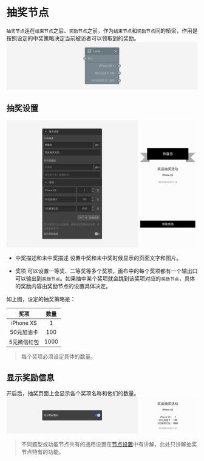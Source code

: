 ```index

```

```tag

```

```summary

```
# 抽奖节点

`抽奖节点`连在`结束节点`之后、`奖励节点`之前，作为`结束节点`和`奖励节点`间的桥梁，作用是按照设定的中奖策略决定当前被访者可以领取到的奖励。
<img src='../../assets/snapshots/nodes/lottery/node.png'>

## 抽奖设置

<img src='../../assets/snapshots/nodes/lottery/section.png'>

+ 中奖描述和未中奖描述
设置中奖和未中奖时候显示的页面文字和图片。

+ 奖项
可以设置一等奖、二等奖等多个奖项，画布中的每个奖项都有一个输出口可以输出到`奖励节点`。如果抽中某个奖项就会跳到该奖项对应的`奖励节点`，具体的奖励内容由奖励节点的设置具体决定。

如上图，设定的抽奖策略是：

|奖项|数量|
|:-:|:-:|
|iPhone XS|1|
|50元加油卡|100|
|5元微信红包|1000|

> 每个奖项必须设定具体的数量。

## 显示奖励信息
开启后，抽奖页面上会显示各个奖项名称和他们的数量。
<img src='../../assets/snapshots/nodes/lottery/show-rewards.png'>

> 不同题型或功能节点共有的通用设置在[节点设置](../node-setting/concept.md)中有讲解，此处只讲解抽奖节点特有的功能。
